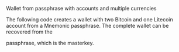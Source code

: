Wallet from passphrase with accounts and multiple currencies

The following code creates a wallet with two Bitcoin and one Litecoin account from a Mnemonic passphrase. The complete wallet can be recovered from the 

passphrase, which is the masterkey.

